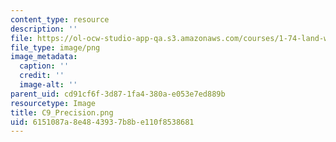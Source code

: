 ```yaml
---
content_type: resource
description: ''
file: https://ol-ocw-studio-app-qa.s3.amazonaws.com/courses/1-74-land-water-food-and-climate-fall-2020/6151087a8e4843937b8be110f8538681_C9_Precision.png
file_type: image/png
image_metadata:
  caption: ''
  credit: ''
  image-alt: ''
parent_uid: cd91cf6f-3d87-1fa4-380a-e053e7ed889b
resourcetype: Image
title: C9_Precision.png
uid: 6151087a-8e48-4393-7b8b-e110f8538681
---
```

